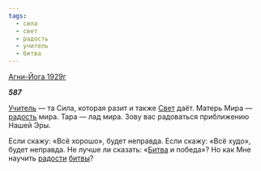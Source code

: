 ```yaml
---
tags:
  - сила
  - свет
  - радость
  - учитель
  - битва
---
```

[Агни-Йога 1929г](https://127.0.0.1:4002/agni/1929)

___587___

[Учитель](../../../tags/#учитель) — та Сила, которая разит и также [Свет](../../../tags/#свет) даёт. Матерь Мира — [радость](../../../tags/#радость) мира. Тара — лад мира. Зову вас радоваться приближению Нашей Эры.   

Если скажу: «Всё хорошо», будет неправда. Если скажу: «Всё худо», будет неправда. Не лучше ли сказать: «[Битва](../../../tags/#битва) и победа»? Но как Мне научить [радости](../../../tags/#радость) [битвы](../../../tags/#битва)?